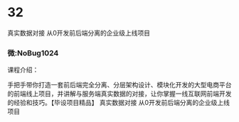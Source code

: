 # 32
真实数据对接 从0开发前后端分离的企业级上线项目 

### 微:NoBug1024 


课程介绍：

手把手带你打造一套前后端完全分离、分层架构设计、模块化开发的大型电商平台的前端线上项目，并讲解与服务端真实数据的对接，让你掌握一线互联网前端开发的经验和技巧。【毕设项目精品】
真实数据对接 从0开发前后端分离的企业级上线项目 
